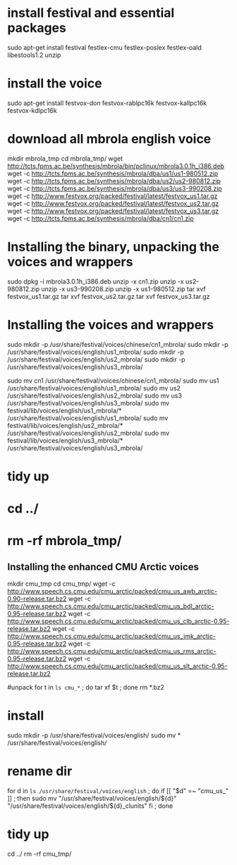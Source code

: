 
# install festival and essential packages
sudo apt-get install festival festlex-cmu festlex-poslex festlex-oald libestools1.2 unzip

# install the voice
sudo apt-get install festvox-don festvox-rablpc16k festvox-kallpc16k festvox-kdlpc16k


# download all mbrola english voice 
mkdir mbrola_tmp
cd mbrola_tmp/
wget http://tcts.fpms.ac.be/synthesis/mbrola/bin/pclinux/mbrola3.0.1h_i386.deb
wget -c http://tcts.fpms.ac.be/synthesis/mbrola/dba/us1/us1-980512.zip
wget -c http://tcts.fpms.ac.be/synthesis/mbrola/dba/us2/us2-980812.zip
wget -c http://tcts.fpms.ac.be/synthesis/mbrola/dba/us3/us3-990208.zip
wget -c http://www.festvox.org/packed/festival/latest/festvox_us1.tar.gz
wget -c http://www.festvox.org/packed/festival/latest/festvox_us2.tar.gz
wget -c http://www.festvox.org/packed/festival/latest/festvox_us3.tar.gz
wget -c http://tcts.fpms.ac.be/synthesis/mbrola/dba/cn1/cn1.zip

# Installing the binary, unpacking the voices and wrappers
sudo dpkg -i mbrola3.0.1h_i386.deb
unzip -x cn1.zip
unzip -x us2-980812.zip
unzip -x us3-990208.zip
unzip -x us1-980512.zip
tar xvf festvox_us1.tar.gz
tar xvf festvox_us2.tar.gz
tar xvf festvox_us3.tar.gz

# Installing the voices and wrappers
sudo mkdir -p /usr/share/festival/voices/chinese/cn1_mbrola/
sudo mkdir -p /usr/share/festival/voices/english/us1_mbrola/
sudo mkdir -p /usr/share/festival/voices/english/us2_mbrola/
sudo mkdir -p /usr/share/festival/voices/english/us3_mbrola/

sudo mv cn1 /usr/share/festival/voices/chinese/cn1_mbrola/
sudo mv us1 /usr/share/festival/voices/english/us1_mbrola/
sudo mv us2 /usr/share/festival/voices/english/us2_mbrola/
sudo mv us3 /usr/share/festival/voices/english/us3_mbrola/
sudo mv festival/lib/voices/english/us1_mbrola/* /usr/share/festival/voices/english/us1_mbrola/
sudo mv festival/lib/voices/english/us2_mbrola/* /usr/share/festival/voices/english/us2_mbrola/
sudo mv festival/lib/voices/english/us3_mbrola/* /usr/share/festival/voices/english/us3_mbrola/


# tidy up

# cd ../
# rm -rf mbrola_tmp/


## Installing the enhanced CMU Arctic voices
mkdir cmu_tmp
cd cmu_tmp/
wget -c http://www.speech.cs.cmu.edu/cmu_arctic/packed/cmu_us_awb_arctic-0.90-release.tar.bz2
wget -c http://www.speech.cs.cmu.edu/cmu_arctic/packed/cmu_us_bdl_arctic-0.95-release.tar.bz2
wget -c http://www.speech.cs.cmu.edu/cmu_arctic/packed/cmu_us_clb_arctic-0.95-release.tar.bz2
wget -c http://www.speech.cs.cmu.edu/cmu_arctic/packed/cmu_us_jmk_arctic-0.95-release.tar.bz2
wget -c http://www.speech.cs.cmu.edu/cmu_arctic/packed/cmu_us_rms_arctic-0.95-release.tar.bz2
wget -c http://www.speech.cs.cmu.edu/cmu_arctic/packed/cmu_us_slt_arctic-0.95-release.tar.bz2

#unpack 
for t in `ls cmu_*` ; do tar xf $t ; done
rm *.bz2

# install 
sudo mkdir -p /usr/share/festival/voices/english/
sudo mv * /usr/share/festival/voices/english/

# rename dir 
for d in `ls /usr/share/festival/voices/english` ; do
if [[ "$d" =~ "cmu_us_" ]] ; then
sudo mv "/usr/share/festival/voices/english/${d}" "/usr/share/festival/voices/english/${d}_clunits" 
fi ; done

# tidy up 
cd ../
rm -rf cmu_tmp/